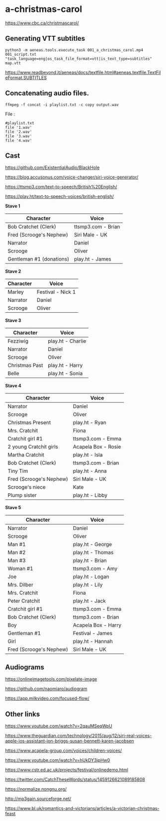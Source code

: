 # a-christmas-carol

https://www.cbc.ca/christmascarol/

## Generating VTT subtitles
```
python3 -m aeneas.tools.execute_task 001_a_christmas_carol.mp4 001_script.txt "task_language=eng|os_task_file_format=vtt|is_text_type=subtitles" map.vtt
```

https://www.readbeyond.it/aeneas/docs/textfile.html#aeneas.textfile.TextFileFormat.SUBTITLES

## Concatenating audio files.
```
ffmpeg -f concat -i playlist.txt -c copy output.wav
```

File :

```
#playlist.txt
file '1.wav'
file '2.wav'
file '3.wav'
file '4.wav'
```

## Cast

https://github.com/ExistentialAudio/BlackHole

https://blog.accusonus.com/voice-changer/siri-voice-generator/

https://ttsmp3.com/text-to-speech/British%20English/

https://play.ht/text-to-speech-voices/british-english/

**Stave 1**

| Character | Voice |
| --- | --- |
| Bob Cratchet (Clerk) | ttsmp3.com - Brian |
| Fred (Scrooge's Nephew) | Siri Male - UK  |
| Narrator | Daniel |
| Scrooge | Oliver |
| Gentleman #1 (donations) | play.ht - James |


**Stave 2**

| Character | Voice |
| --- | --- |
| Marley | Festival - Nick 1  |
| Narrator | Daniel |
| Scrooge | Oliver |

**Stave 3**

| Character | Voice |
| --- | --- |
| Fezziwig | play.ht - Charlie |
| Narrator | Daniel |
| Scrooge | Oliver |
| Christmas Past | play.ht - Harry |
| Belle | play.ht - Sonia |

**Stave 4**

| Character | Voice |
| --- | --- |
| Narrator | Daniel |
| Scrooge | Oliver |
| Christmas Present | play.ht - Ryan |
| Mrs. Cratchit | Fiona |
| Cratchit girl #1 | ttsmp3.com - Emma |
| 2 young Cratchit girls | Acapela Box - Rosie |
| Martha Cratchit | play.ht - Isla |
| Bob Cratchet (Clerk) | ttsmp3.com - Brian |
| Tiny Tim | play.ht - Anna |
| Fred (Scrooge's Nephew) | Siri Male - UK |
| Scrooge's niece | Kate |
| Plump sister | play.ht - Libby |

**Stave 5**

| Character | Voice |
| --- | --- |
| Narrator | Daniel |
| Scrooge | Oliver |
| Man #1 | play.ht - George |
| Man #2 | play.ht - Thomas |
| Man #3 | play.ht - Brian |
| Woman #1 | ttsmp3.com - Amy |
| Joe | play.ht - Logan |
| Mrs. Dilber | play.ht - Lily |
| Mrs. Cratchit | Fiona |
| Peter Cratchit | play.ht - Jack |
| Cratchit girl #1 | ttsmp3.com - Emma |
| Bob Cratchet (Clerk) | ttsmp3.com - Brian |
| Boy | Acapela Box - Harry |
| Gentleman #1 | Festival - James |
| Girl | play.ht - Hannah |
| Fred (Scrooge's Nephew) | Siri Male - UK |


## Audiograms

https://onlineimagetools.com/pixelate-image

https://github.com/naomiaro/audiogram

https://app.milkvideo.com/focused-flow/

## Other links

https://www.youtube.com/watch?v=2qauMSeqWpU

https://www.theguardian.com/technology/2015/aug/12/siri-real-voices-apple-ios-assistant-jon-briggs-susan-bennett-karen-jacobsen

https://www.acapela-group.com/voices/children-voices/

https://www.youtube.com/watch?v=hUkDY3ipHw0

https://www.cstr.ed.ac.uk/projects/festival/onlinedemo.html

https://twitter.com/CatchTheseWords/status/1459126621089185808

https://normalize.nongnu.org/

http://mp3gain.sourceforge.net/

https://www.bl.uk/romantics-and-victorians/articles/a-victorian-christmas-feast

